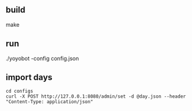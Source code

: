 ## build
make

## run
./yoyobot -config config.json

## import days
```
cd configs
curl -X POST http://127.0.0.1:8080/admin/set -d @day.json --header "Content-Type: application/json"
```
